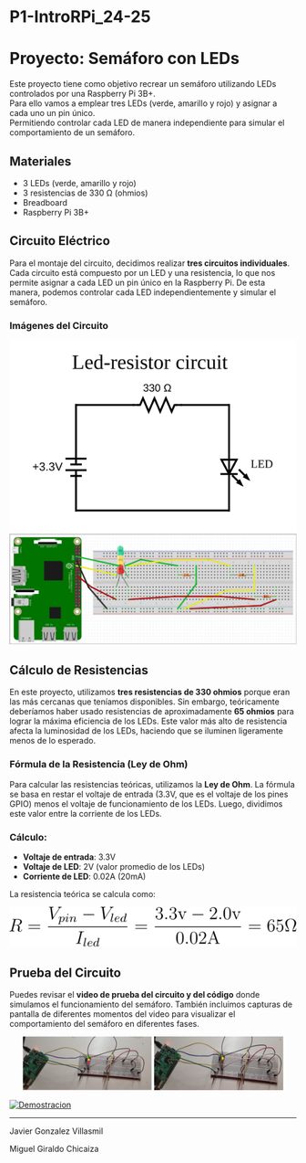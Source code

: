 # P1-IntroRPi_24-25
# Proyecto: Semáforo con LEDs 

Este proyecto tiene como objetivo recrear un semáforo utilizando LEDs controlados por una Raspberry Pi 3B+.  
Para ello vamos a emplear tres LEDs (verde, amarillo y rojo) y asignar a cada uno un pin único.  
Permitiendo controlar cada LED de manera independiente para simular el comportamiento de un semáforo.

## Materiales

- 3 LEDs (verde, amarillo y rojo)
- 3 resistencias de 330 Ω (ohmios)
- Breadboard
- Raspberry Pi 3B+

## Circuito Eléctrico

Para el montaje del circuito, decidimos realizar **tres circuitos individuales**. Cada circuito está compuesto por un LED y una resistencia, lo que nos permite asignar a cada LED un pin único en la Raspberry Pi. De esta manera, podemos controlar cada LED independientemente y simular el semáforo.

### Imágenes del Circuito
![Diagrama del Circuito](circuits/circuit_drawing.svg)
![Esquema en Fritzing](docs/fritzing_circuit.jpeg)

## Cálculo de Resistencias

En este proyecto, utilizamos **tres resistencias de 330 ohmios** porque eran las más cercanas que teníamos disponibles. Sin embargo, teóricamente deberíamos haber usado resistencias de aproximadamente **65 ohmios** para lograr la máxima eficiencia de los LEDs. Este valor más alto de resistencia afecta la luminosidad de los LEDs, haciendo que se iluminen ligeramente menos de lo esperado.

### Fórmula de la Resistencia (Ley de Ohm)
Para calcular las resistencias teóricas, utilizamos la **Ley de Ohm**. La fórmula se basa en restar el voltaje de entrada (3.3V, que es el voltaje de los pines GPIO) menos el voltaje de funcionamiento de los LEDs. Luego, dividimos este valor entre la corriente de los LEDs. 

### Cálculo:
- **Voltaje de entrada**: 3.3V
- **Voltaje de LED**: 2V (valor promedio de los LEDs)
- **Corriente de LED**: 0.02A (20mA)

La resistencia teórica se calcula como:

<p align="center">
  <img src="docs/resistors_formula.svg" alt="Fórmula de la Resistencia"/>
</p>

## Prueba del Circuito

Puedes revisar el **video de prueba del circuito y del código** donde simulamos el funcionamiento del semáforo. También incluimos capturas de pantalla de diferentes momentos del video para visualizar el comportamiento del semáforo en diferentes fases.

<p align="center">
  <img src="docs/led1.jpeg" width="45%" />
  <img src="docs/led2.jpeg" width="45%" />
</p>

[![Demostracion](https://img.youtube.com/vi/5zdOd3RKU5o/maxresdefault.jpg)](https://www.youtube.com/watch?v=5zdOd3RKU5o)

---

Javier Gonzalez Villasmil

Miguel Giraldo Chicaiza
